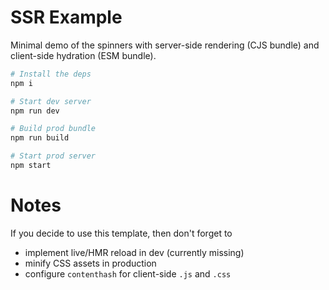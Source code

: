 # SSR Example

Minimal demo of the spinners with server-side rendering (CJS bundle) and client-side hydration (ESM bundle).

```sh
# Install the deps
npm i

# Start dev server
npm run dev

# Build prod bundle
npm run build

# Start prod server
npm start
```

# Notes

If you decide to use this template, then don't forget to

- implement live/HMR reload in dev (currently missing)
- minify CSS assets in production
- configure `contenthash` for client-side `.js` and `.css`
